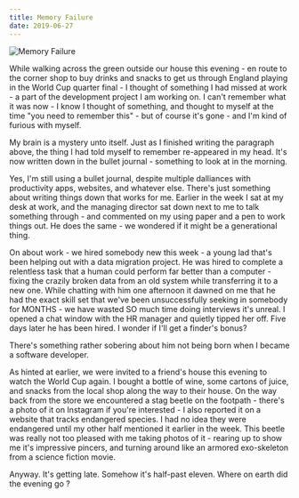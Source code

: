 ```yaml
---
title: Memory Failure
date: 2019-06-27
---
```


![Memory Failure](https://source.unsplash.com/-m88z7ily-w/1600x900)

While walking across the green outside our house this evening - en route to the corner shop to buy drinks and snacks to get us through England playing in the World Cup quarter final - I thought of something I had missed at work - a part of the development project I am working on. I can't remember what it was now - I know I thought of something, and thought to myself at the time "you need to remember this" - but of course it's gone - and I'm kind of furious with myself.

My brain is a mystery unto itself. Just as I finished writing the paragraph above, the thing I had told myself to remember re-appeared in my head. It's now written down in the bullet journal - something to look at in the morning.

Yes, I'm still using a bullet journal, despite multiple dalliances with productivity apps, websites, and whatever else. There's just something about writing things down that works for me. Earlier in the week I sat at my desk at work, and the managing director sat down next to me to talk something through - and commented on my using paper and a pen to work things out. He does the same - we wondered if it might be a generational thing.

On about work - we hired somebody new this week - a young lad that's been helping out with a data migration project. He was hired to complete a relentless task that a human could perform far better than a computer - fixing the crazily broken data from an old system while transferring it to a new one. While chatting with him one afternoon it dawned on me that he had the exact skill set that we've been unsuccessfully seeking in somebody for MONTHS - we have wasted SO much time doing interviews it's unreal. I opened a chat window with the HR manager and quietly tipped her off. Five days later he has been hired. I wonder if I'll get a finder's bonus?

There's something rather sobering about him not being born when I became a software developer.

As hinted at earlier, we were invited to a friend's house this evening to watch the World Cup again. I bought a bottle of wine, some cartons of juice, and snacks from the local shop along the way to their house. On the way back from the store we encountered a stag beetle on the footpath - there's a photo of it on Instagram if you're interested - I also reported it on a website that tracks endangered species. I had no idea they were endangered until my other half mentioned it earlier in the week. This beetle was really not too pleased with me taking photos of it - rearing up to show me it's impressive pincers, and turning around like an armored exo-skeleton from a science fiction movie.

Anyway. It's getting late. Somehow it's half-past eleven. Where on earth did the evening go ?